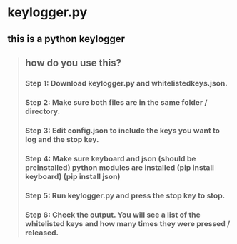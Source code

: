 # keylogger.py

## this is a python keylogger

> ## how do you use this?
  > ### Step 1: Download keylogger.py and whitelistedkeys.json.
  > ### Step 2: Make sure both files are in the same folder / directory.
  > ### Step 3: Edit config.json to include the keys you want to log and the stop key.
  > ### Step 4: Make sure keyboard and json (should be preinstalled) python modules are installed (pip install keyboard) (pip install json)
  > ### Step 5: Run keylogger.py and press the stop key to stop.
  > ### Step 6: Check the output. You will see a list of the whitelisted keys and how many times they were pressed / released.
